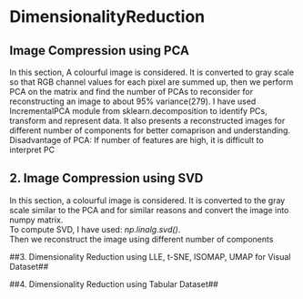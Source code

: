 # DimensionalityReduction

## Image Compression using PCA ##
In this section, A colourful image is considered. It is converted to gray scale so that RGB channel values for each pixel are summed up, then we perform PCA on the matrix and find the number of PCAs to reconsider for reconstructing an image to about 95% variance(279). I have used IncrementalPCA module from sklearn.decomposition to identify PCs, transform and represent data. It also presents a reconstructed images for different number of components for better comaprison and understanding.  
Disadvantage of PCA: If number of features are high, it is difficult to interpret PC

## 2. Image Compression using SVD ##
In this section, a colourful image is considered. It is converted to the gray scale similar to the PCA and for similar reasons and convert the image into numpy matrix.  
To compute SVD, I have used: *np.linalg.svd()*.  
Then we reconstruct the image using different number of components

##3. Dimensionality Reduction using LLE, t-SNE, ISOMAP, UMAP for Visual Dataset##

##4. Dimensionality Reduction using Tabular Dataset##
